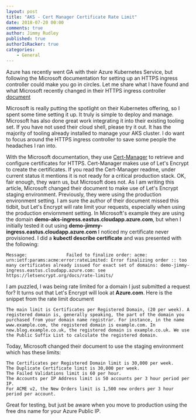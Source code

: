 ```yaml
---
layout: post
title: "AKS - Cert Manager Certificate Rate Limit"
date: 2018-07-20 00:00
comments: true
author: Jimmy Rudley
published: true
authorIsRacker: true
categories:
    - General
---
```


Azure has recently went GA with their Azure Kubernetes Service, but following the Microsoft documentation for setting up an HTTPS ingress controller could make you go in circles. Let me share what I have found and what Microsoft recently changed in their HTTPS ingress controller [document](https://docs.microsoft.com/en-us/azure/aks/ingress)

<!-- more -->

Microsoft is really putting the spotlight on their Kubernetes offering, so I spent some time setting it up. It truly is simple to deploy and manage. Microsoft has also done great work integrating it into their existing tooling set. If you have not used their cloud shell, please try it out. It has the majority of tooling already installed to manage your AKS cluster. I do want to focus around the HTTPS ingress controller to save some people the headaches I ran into.

With the Microsoft documentation, they use [Cert-Manager](https://github.com/jetstack/cert-manager) to retrieve and configure certificates for HTTPS. Cert-Manager makes use of Let's Encrypt to create the certificates. If you read the Cert-Manager readme, under current status it mentions it is not ready for a critical production stack. OK, fair enough, they warn us, but Microsoft does not. As I am writing this article, Microsoft changed their document to make use of Let's Encrypt staging environment. Previously, they were using the production environment setting. I am sure the author of their document missed this tidbit, but Let's Encrypt will rate limit your requests, especially when using the production enviornment setting. In Microsoft's example they are using the domain **demo-aks-ingress.eastus.cloudapp.azure.com**, but when I initially tested it out using **demo-jimmy-ingress.eastus.cloudapp.azure.com** I noticed my certificate never provisioned. I did a **kubectl describe certificate** and was presented with the following:

```
Message:               Failed to finalize order: acme: urn:ietf:params:acme:error:rateLimited: Error finalizing order :: too many certificates already issued for exact set of domains: demo-jimmy-ingress.eastus.cloudapp.azure.com: see https://letsencrypt.org/docs/rate-limits/
```

I am puzzled, I was being rate limited for a domain I just submitted a request for? It turns out that Let's Encrypt will look at **Azure.com**. Here is the snippet from the rate limit document

```
The main limit is Certificates per Registered Domain, (20 per week). A registered domain is, generally speaking, the part of the domain you purchased from your domain name registrar. For instance, in the name www.example.com, the registered domain is example.com. In new.blog.example.co.uk, the registered domain is example.co.uk. We use the Public Suffix List to calculate the registered domain.
```

Today, Microsoft changed their document to use the staging environment which has these limits:

```
The Certificates per Registered Domain limit is 30,000 per week.
The Duplicate Certificate limit is 30,000 per week.
The Failed Validations limit is 60 per hour.
The Accounts per IP Address limit is 50 accounts per 3 hour period per IP.
For ACME v2, the New Orders limit is 1,500 new orders per 3 hour period per account.
```

Great for testing, but just be aware when you move to production using the free dns name for your Azure Public IP.




